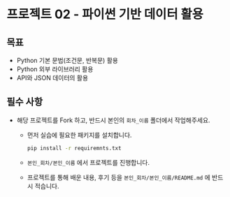 # 프로젝트 02 - 파이썬 기반 데이터 활용

## 목표

* Python 기본 문법(조건문, 반복문) 활용 
* Python 외부 라이브러리 활용
* API와 JSON 데이터의 활용


## 필수 사항

* 해당 프로젝트를 Fork 하고, 반드시 본인의 `회차_이름` 폴더에서 작업해주세요.
  * 먼저 실습에 필요한 패키지를 설치합니다.
    ```bash
    pip install -r requiremnts.txt
    ``` 

  * `본인_회차/본인_이름` 에서 프로젝트를 진행합니다.

  * 프로젝트를 통해 배운 내용, 후기 등을 `본인_회차/본인_이름/README.md` 에 반드시 적습니다.